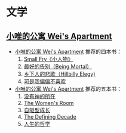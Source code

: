 # 文学

## [小唯的公寓 Wei's Apartment](https://www.youtube.com/channel/UCv88VIAWS-g1RLc1TkR6Xlw)
- [小唯的公寓 Wei's Apartment](https://youtu.be/-Mm2DoQBsLk) 推荐的四本书：
  1. [Small Fry《小人物》](https://book.douban.com/subject/30290849/)
  1. [最好的告别（Being Mortal）](https://book.douban.com/subject/26576861/)
  1. [乡下人的悲歌（Hillbilly Elegy)](https://book.douban.com/subject/27007881/)
  1. [可是我偏偏不喜欢](https://book.douban.com/subject/35223290/)
- [小唯的公寓 Wei's Apartment](https://youtu.be/Wei1rfAyTw0) 推荐的五本书：
  1. [没有神的所在](https://book.douban.com/subject/4723735/)
  1. [The Women's Room](https://book.douban.com/subject/4684676/)
  1. [自驱型成长](https://book.douban.com/subject/35048510/)
  1. [The Defining Decade](https://book.douban.com/subject/6989823/)
  1. [人生的哲学](https://book.douban.com/subject/25867570/)
